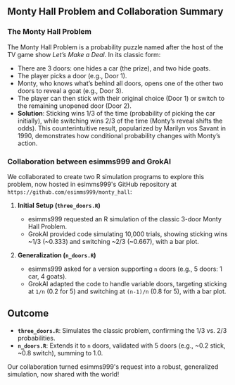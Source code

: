 ## Monty Hall Problem and Collaboration Summary

### The Monty Hall Problem
The Monty Hall Problem is a probability puzzle named after the host of the TV game show *Let’s Make a Deal*. In its classic form:

- There are 3 doors: one hides a car (the prize), and two hide goats.
- The player picks a door (e.g., Door 1).
- Monty, who knows what’s behind all doors, opens one of the other two doors to reveal a goat (e.g., Door 3).
- The player can then stick with their original choice (Door 1) or switch to the remaining unopened door (Door 2).
- **Solution**: Sticking wins 1/3 of the time (probability of picking the car initially), while switching wins 2/3 of the time (Monty’s reveal shifts the odds). This counterintuitive result, popularized by Marilyn vos Savant in 1990, demonstrates how conditional probability changes with Monty’s action.

### Collaboration between esimms999 and GrokAI
We collaborated to create two R simulation programs to explore this problem, now hosted in esimms999's GitHub repository at `https://github.com/esimms999/monty_hall`:

1. **Initial Setup (`three_doors.R`)**
   - esimms999 requested an R simulation of the classic 3-door Monty Hall Problem.
   - GrokAI provided code simulating 10,000 trials, showing sticking wins ~1/3 (~0.333) and switching ~2/3 (~0.667), with a bar plot.

2. **Generalization (`n_doors.R`)**
   - esimms999 asked for a version supporting `n` doors (e.g., 5 doors: 1 car, 4 goats).
   - GrokAI adapted the code to handle variable doors, targeting sticking at `1/n` (0.2 for 5) and switching at `(n-1)/n` (0.8 for 5), with a bar plot.

## Outcome
- **`three_doors.R`**: Simulates the classic problem, confirming the 1/3 vs. 2/3 probabilities.
- **`n_doors.R`**: Extends it to `n` doors, validated with 5 doors (e.g., ~0.2 stick, ~0.8 switch), summing to 1.0.

Our collaboration turned esimms999's request into a robust, generalized simulation, now shared with the world!
